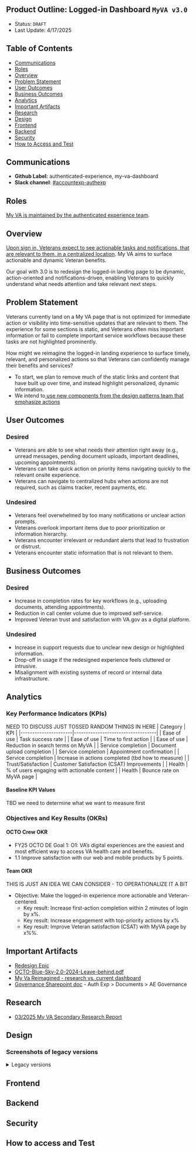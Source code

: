 ## Product Outline: Logged-in Dashboard `MyVA v3.0`

- Status: `DRAFT`
- Last Update: 4/17/2025

## Table of Contents 
- [Communications](#communications)
- [Roles](#roles)
- [Overview](#overview)
- [Problem Statement](#problem-statement)
- [User Outcomes](#user-outcomes)
- [Business Outcomes](#business-outcomes)
- [Analytics](#analytics)
- [Important Artifacts](#important-artifacts)
- [Research](#research)
- [Design](#design)
- [Frontend](#frontend)
- [Backend](#backend)
- [Security](#security)
- [How to Access and Test](#How-to-Access-and-Test)

## Communications 
- **Github Label:** authenticated-experience, my-va-dashboard
- **Slack channel**: [#accountexp-authexp](https://dsva.slack.com/channels/accountexp-authexp)
## Roles
[My VA is maintained by the authenticated experience team](https://github.com/department-of-veterans-affairs/va.gov-team/tree/master/products/identity-personalization#team).
## Overview

[Upon sign in, Veterans expect to see actionable tasks and notifications, that are relevant to them, in a centralized location](https://github.com/department-of-veterans-affairs/va.gov-team/blob/master/products/identity-personalization/my-va/2.0-redesign/discovery-and-research/user-research/findings-summary.md#participants-want-a-page-that-is-focused-on-current-information-specific-to-them-rather-than-generalized-information-for-all-veterans). My VA aims to surface actionable and dynamic Veteran benefits.
 

Our goal with 3.0 is to redesign the logged-in landing page to be dynamic, action-oriented and notifications-driven, enabling Veterans to quickly understand what needs attention and take relevant next steps.

## Problem Statement
Veterans currently land on a My VA page that is not optimized for immediate action or visibility into time-sensitive updates that are relevant to them. The experience for some sections is static, and Veterans often miss important information or fail to complete important service workflows because these tasks are not highlighted prominently.

How might we reimagine the logged-in landing experience to surface timely, relevant, and personalized actions so that Veterans can confidently manage their benefits and services?
- To start, we plan to remove much of the static links and content that have built up over time, and instead highlight personalized, dynamic information. 
- We intend to[ use new components from the design patterns team that emphasize actions](https://www.figma.com/design/UOx5GSKdZW9GVAjy7078hT/AE-Design-Patterns---Critical-Action?node-id=2-129)


## User Outcomes 

### Desired 
- Veterans are able to see what needs their attention right away (e.g., unread messages, pending document uploads, important deadlines, upcoming appointments).
- Veterans can take quick action on priority items navigating quickly to the relevant onsite experience.
- Veterans can navigate to centralized hubs when actions are not required, such as claims tracker, recent payments, etc.

### Undesired 
- Veterans feel overwhelmed by too many notifications or unclear action prompts.
- Veterans overlook important items due to poor prioritization or information hierarchy.
- Veterans encounter irrelevant or redundant alerts that lead to frustration or distrust.
- Veterans encounter static information that is not relevant to them.

## Business Outcomes 

### Desired
- Increase in completion rates for key workflows (e.g., uploading documents, attending appointments).
- Reduction in call center volume due to improved self-service.
- Improved Veteran trust and satisfaction with VA.gov as a digital platform.

### Undesired 
- Increase in support requests due to unclear new design or highlighted information.
- Drop-off in usage if the redesigned experience feels cluttered or intrusive.
- Misalignment with existing systems of record or internal data infrastructure.

## Analytics 

### Key Performance Indicators (KPIs)

NEED TO DISCUSS JUST TOSSED RANDOM THINGS IN HERE 
| Category             | KPI                             |
|----------------------|-----------------------------------|
| Ease of use          | Task success rate                 | 
| Ease of use          | Time to first action          |
| Ease of use          | Reduction in search terms on MyVA     |
| Service completion   | Document upload completion        | 
| Service completion   |  Appointment confirmation      |
| Service completion   |  Increase in actions completed (tbd how to measure)   |
| Trust/Satisfaction   | Customer Satisfaction (CSAT) Improvements |
| Health               | % of users engaging with actionable content | 
| Health               |  Bounce rate on MyVA page      |

#### Baseline KPI Values

TBD we need to determine what we want to measure first

### Objectives and Key Results (OKRs)

#### OCTO Crew OKR
- FY25 OCTO DE Goal 1: O1: VA’s digital experiences are the easiest and most efficient way to access VA health care and benefits.
- 1.1 Improve satisfaction with our web and mobile products by 5 points.

#### Team OKR
THIS IS JUST AN IDEA WE CAN CONSIDER -  TO OPERATIONALIZE IT A BIT
- Objective: Make the logged-in experience more actionable and Veteran-centered.
  - Key result: Increase first-action completion within 2 minutes of login by x%.
  - Key result: Increase engagement with top-priority actions by x%
  - Key result: Improve Veteran satisfaction (CSAT) with MyVA page by x%%.

## Important Artifacts
- [Redesign Epic](https://github.com/department-of-veterans-affairs/va.gov-team/issues/104965)
- [OCTO-Blue-Sky-2.0-2024-Leave-behind.pdf](https://github.com/user-attachments/files/19196922/OCTO-Blue-Sky-2.0-2024-Leave-behind.pdf)
- [My Va Reimagined - research vs. current dashboard](https://app.mural.co/t/departmentofveteransaffairs9999/m/departmentofveteransaffairs9999/1741893873095/0f0731fe9f8ee4467870e1ef0eb5e374d5b50226)
- [Governance Sharepoint doc](https://dvagov.sharepoint.com/:f:/s/AuthenticatedExperience2/Ep2R4PocTxdEtUMALnYk-W4BO5237d_jVlhszL-S66Nmog?e=CEWWxR) - Auth Exp > Documents > AE Governance

## Research
- [03/2025 My VA Secondary Research Report](https://github.com/department-of-veterans-affairs/va.gov-team/blob/master/products/identity-personalization/my-va/research/2025-03-secondaryresearch/research-findings.md)

## Design

### Screenshots of legacy versions

<details><summary>Legacy versions</summary> 

<details><summary>Version 1.0</summary> 

![My VA 1.0 all widgets](https://github.com/department-of-veterans-affairs/va.gov-team/blob/master/products/identity-personalization/my-va/2.0-redesign/screenshots/Dashboard-Updated-All%20Features.png)
 
 </details>

<details><summary>Version 2.0 -- July 2021</summary> 

![My VA 2.0 All Sections](https://github.com/department-of-veterans-affairs/va.gov-team/blob/master/products/identity-personalization/my-va/2.0-redesign/design-ia/assets/My%20VA%202.0_Desktop_%20All%20sections.jpg)

</details>
 
<details><summary>Addition of Benefit payments and debts -- April 2022</summary>  

![My VA with benefits payments and debts](https://github.com/department-of-veterans-affairs/va.gov-team/blob/master/products/identity-personalization/my-va/payment-history/documentation/images/My%20VA_April%202022.jpeg)
 
</details>

<details><summary>Addition of Onsite Notifications and Payments and debts V2 -- December 2022</summary>
 
 ![My VA w/onsite notifications and payments V2](https://github.com/department-of-veterans-affairs/va.gov-team/blob/master/products/identity-personalization/my-va/payment-history/documentation/images/19911c5a-6d17-40f2-94a4-7cefed5d7d7f.png)
 
 </details>
 
 <details><summary>Implementation of Audit UX Improvements (reduction of conditional states) -- April 2023</summary>
 
 ![My VA audit UX improvements 2023](https://github.com/department-of-veterans-affairs/va.gov-team/assets/45603961/5ef20fa8-b0cc-4099-b8e3-df9782c71961)
 
 </details>

</details>


## Frontend

## Backend

## Security 

## How to access and Test
